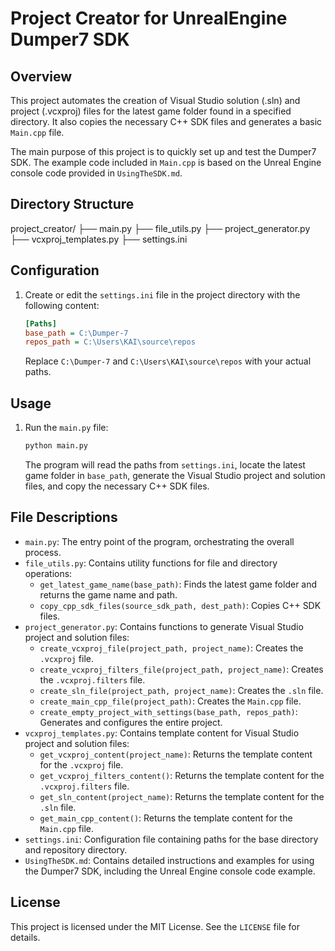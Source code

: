 # Project Creator for UnrealEngine Dumper7 SDK

## Overview

This project automates the creation of Visual Studio solution (.sln) and project (.vcxproj) files for the latest game folder found in a specified directory. It also copies the necessary C++ SDK files and generates a basic `Main.cpp` file.

The main purpose of this project is to quickly set up and test the Dumper7 SDK. The example code included in `Main.cpp` is based on the Unreal Engine console code provided in `UsingTheSDK.md`.

## Directory Structure

project_creator/
├── main.py
├── file_utils.py
├── project_generator.py
├── vcxproj_templates.py
├── settings.ini

## Configuration

1. Create or edit the `settings.ini` file in the project directory with the following content:

    ```ini
    [Paths]
    base_path = C:\Dumper-7
    repos_path = C:\Users\KAI\source\repos
    ```

    Replace `C:\Dumper-7` and `C:\Users\KAI\source\repos` with your actual paths.

## Usage

1. Run the `main.py` file:
    ```bash
    python main.py
    ```

    The program will read the paths from `settings.ini`, locate the latest game folder in `base_path`, generate the Visual Studio project and solution files, and copy the necessary C++ SDK files.

## File Descriptions

- `main.py`: The entry point of the program, orchestrating the overall process.
- `file_utils.py`: Contains utility functions for file and directory operations:
  - `get_latest_game_name(base_path)`: Finds the latest game folder and returns the game name and path.
  - `copy_cpp_sdk_files(source_sdk_path, dest_path)`: Copies C++ SDK files.
- `project_generator.py`: Contains functions to generate Visual Studio project and solution files:
  - `create_vcxproj_file(project_path, project_name)`: Creates the `.vcxproj` file.
  - `create_vcxproj_filters_file(project_path, project_name)`: Creates the `.vcxproj.filters` file.
  - `create_sln_file(project_path, project_name)`: Creates the `.sln` file.
  - `create_main_cpp_file(project_path)`: Creates the `Main.cpp` file.
  - `create_empty_project_with_settings(base_path, repos_path)`: Generates and configures the entire project.
- `vcxproj_templates.py`: Contains template content for Visual Studio project and solution files:
  - `get_vcxproj_content(project_name)`: Returns the template content for the `.vcxproj` file.
  - `get_vcxproj_filters_content()`: Returns the template content for the `.vcxproj.filters` file.
  - `get_sln_content(project_name)`: Returns the template content for the `.sln` file.
  - `get_main_cpp_content()`: Returns the template content for the `Main.cpp` file.
- `settings.ini`: Configuration file containing paths for the base directory and repository directory.
- `UsingTheSDK.md`: Contains detailed instructions and examples for using the Dumper7 SDK, including the Unreal Engine console code example.

## License

This project is licensed under the MIT License. See the `LICENSE` file for details.
